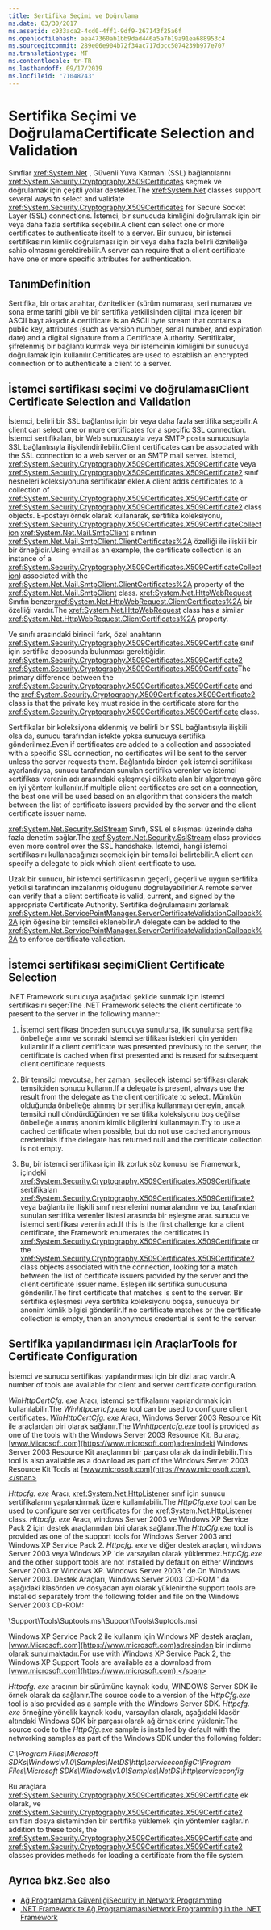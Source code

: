 ```yaml
---
title: Sertifika Seçimi ve Doğrulama
ms.date: 03/30/2017
ms.assetid: c933aca2-4cd0-4ff1-9df9-267143f25a6f
ms.openlocfilehash: aea47360ab1bb9dad446a5a7b19a91ea688953c4
ms.sourcegitcommit: 289e06e904b72f34ac717dbcc5074239b977e707
ms.translationtype: MT
ms.contentlocale: tr-TR
ms.lasthandoff: 09/17/2019
ms.locfileid: "71048743"
---
```

# <a name="certificate-selection-and-validation"></a><span data-ttu-id="2fccb-102">Sertifika Seçimi ve Doğrulama</span><span class="sxs-lookup"><span data-stu-id="2fccb-102">Certificate Selection and Validation</span></span>
<span data-ttu-id="2fccb-103">Sınıflar <xref:System.Net> , Güvenli Yuva Katmanı (SSL) bağlantılarını <xref:System.Security.Cryptography.X509Certificates> seçmek ve doğrulamak için çeşitli yollar destekler.</span><span class="sxs-lookup"><span data-stu-id="2fccb-103">The <xref:System.Net> classes support several ways to select and validate <xref:System.Security.Cryptography.X509Certificates> for Secure Socket Layer (SSL) connections.</span></span> <span data-ttu-id="2fccb-104">İstemci, bir sunucuda kimliğini doğrulamak için bir veya daha fazla sertifika seçebilir.</span><span class="sxs-lookup"><span data-stu-id="2fccb-104">A client can select one or more certificates to authenticate itself to a server.</span></span> <span data-ttu-id="2fccb-105">Bir sunucu, bir istemci sertifikasının kimlik doğrulaması için bir veya daha fazla belirli özniteliğe sahip olmasını gerektirebilir.</span><span class="sxs-lookup"><span data-stu-id="2fccb-105">A server can require that a client certificate have one or more specific attributes for authentication.</span></span>  
  
## <a name="definition"></a><span data-ttu-id="2fccb-106">Tanım</span><span class="sxs-lookup"><span data-stu-id="2fccb-106">Definition</span></span>  
 <span data-ttu-id="2fccb-107">Sertifika, bir ortak anahtar, öznitelikler (sürüm numarası, seri numarası ve sona erme tarihi gibi) ve bir sertifika yetkilisinden dijital imza içeren bir ASCII bayt akışıdır.</span><span class="sxs-lookup"><span data-stu-id="2fccb-107">A certificate is an ASCII byte stream that contains a public key, attributes (such as version number, serial number, and expiration date) and a digital signature from a Certificate Authority.</span></span> <span data-ttu-id="2fccb-108">Sertifikalar, şifrelenmiş bir bağlantı kurmak veya bir istemcinin kimliğini bir sunucuya doğrulamak için kullanılır.</span><span class="sxs-lookup"><span data-stu-id="2fccb-108">Certificates are used to establish an encrypted connection or to authenticate a client to a server.</span></span>  
  
## <a name="client-certificate-selection-and-validation"></a><span data-ttu-id="2fccb-109">İstemci sertifikası seçimi ve doğrulaması</span><span class="sxs-lookup"><span data-stu-id="2fccb-109">Client Certificate Selection and Validation</span></span>  
 <span data-ttu-id="2fccb-110">İstemci, belirli bir SSL bağlantısı için bir veya daha fazla sertifika seçebilir.</span><span class="sxs-lookup"><span data-stu-id="2fccb-110">A client can select one or more certificates for a specific SSL connection.</span></span> <span data-ttu-id="2fccb-111">İstemci sertifikaları, bir Web sunucusuyla veya SMTP posta sunucusuyla SSL bağlantısıyla ilişkilendirilebilir.</span><span class="sxs-lookup"><span data-stu-id="2fccb-111">Client certificates can be associated with the SSL connection to a web server or an SMTP mail server.</span></span> <span data-ttu-id="2fccb-112">İstemci, <xref:System.Security.Cryptography.X509Certificates.X509Certificate> veya <xref:System.Security.Cryptography.X509Certificates.X509Certificate2> sınıf nesneleri koleksiyonuna sertifikalar ekler.</span><span class="sxs-lookup"><span data-stu-id="2fccb-112">A client adds certificates to a collection of <xref:System.Security.Cryptography.X509Certificates.X509Certificate> or <xref:System.Security.Cryptography.X509Certificates.X509Certificate2> class objects.</span></span> <span data-ttu-id="2fccb-113">E-postayı örnek olarak kullanarak, sertifika koleksiyonu, <xref:System.Security.Cryptography.X509Certificates.X509CertificateCollection> <xref:System.Net.Mail.SmtpClient> sınıfının <xref:System.Net.Mail.SmtpClient.ClientCertificates%2A> özelliği ile ilişkili bir bir örneğidir.</span><span class="sxs-lookup"><span data-stu-id="2fccb-113">Using email as an example, the certificate collection is an instance of a <xref:System.Security.Cryptography.X509Certificates.X509CertificateCollection>) associated with the <xref:System.Net.Mail.SmtpClient.ClientCertificates%2A> property of the <xref:System.Net.Mail.SmtpClient> class.</span></span> <span data-ttu-id="2fccb-114"><xref:System.Net.HttpWebRequest> Sınıfın benzer<xref:System.Net.HttpWebRequest.ClientCertificates%2A> bir özelliği vardır.</span><span class="sxs-lookup"><span data-stu-id="2fccb-114">The <xref:System.Net.HttpWebRequest> class has a similar <xref:System.Net.HttpWebRequest.ClientCertificates%2A> property.</span></span>  
  
 <span data-ttu-id="2fccb-115">Ve sınıfı arasındaki birincil fark, özel anahtarın <xref:System.Security.Cryptography.X509Certificates.X509Certificate> sınıf için sertifika deposunda bulunması gerektiğidir. <xref:System.Security.Cryptography.X509Certificates.X509Certificate2> <xref:System.Security.Cryptography.X509Certificates.X509Certificate></span><span class="sxs-lookup"><span data-stu-id="2fccb-115">The primary difference between the <xref:System.Security.Cryptography.X509Certificates.X509Certificate> and the <xref:System.Security.Cryptography.X509Certificates.X509Certificate2> class is that the private key must reside in the certificate store for the <xref:System.Security.Cryptography.X509Certificates.X509Certificate> class.</span></span>  
  
 <span data-ttu-id="2fccb-116">Sertifikalar bir koleksiyona eklenmiş ve belirli bir SSL bağlantısıyla ilişkili olsa da, sunucu tarafından istekte yoksa sunucuya sertifika gönderilmez.</span><span class="sxs-lookup"><span data-stu-id="2fccb-116">Even if certificates are added to a collection and associated with a specific SSL connection, no certificates will be sent to the server unless the server requests them.</span></span> <span data-ttu-id="2fccb-117">Bağlantıda birden çok istemci sertifikası ayarlandıysa, sunucu tarafından sunulan sertifika verenler ve istemci sertifikası verenin adı arasındaki eşleşmeyi dikkate alan bir algoritmaya göre en iyi yöntem kullanılır.</span><span class="sxs-lookup"><span data-stu-id="2fccb-117">If multiple client certificates are set on a connection, the best one will be used based on an algorithm that considers the match between the list of certificate issuers provided by the server and the client certificate issuer name.</span></span>  
  
 <span data-ttu-id="2fccb-118"><xref:System.Net.Security.SslStream> Sınıfı, SSL el sıkışması üzerinde daha fazla denetim sağlar.</span><span class="sxs-lookup"><span data-stu-id="2fccb-118">The <xref:System.Net.Security.SslStream> class provides even more control over the SSL handshake.</span></span> <span data-ttu-id="2fccb-119">İstemci, hangi istemci sertifikasını kullanacağınızı seçmek için bir temsilci belirtebilir.</span><span class="sxs-lookup"><span data-stu-id="2fccb-119">A client can specify a delegate to pick which client certificate to use.</span></span>  
  
 <span data-ttu-id="2fccb-120">Uzak bir sunucu, bir istemci sertifikasının geçerli, geçerli ve uygun sertifika yetkilisi tarafından imzalanmış olduğunu doğrulayabilirler.</span><span class="sxs-lookup"><span data-stu-id="2fccb-120">A remote server can verify that a client certificate is valid, current, and signed by the appropriate Certificate Authority.</span></span> <span data-ttu-id="2fccb-121">Sertifika doğrulamasını zorlamak <xref:System.Net.ServicePointManager.ServerCertificateValidationCallback%2A> için öğesine bir temsilci eklenebilir.</span><span class="sxs-lookup"><span data-stu-id="2fccb-121">A delegate can be added to the <xref:System.Net.ServicePointManager.ServerCertificateValidationCallback%2A> to enforce certificate validation.</span></span>  
  
## <a name="client-certificate-selection"></a><span data-ttu-id="2fccb-122">İstemci sertifikası seçimi</span><span class="sxs-lookup"><span data-stu-id="2fccb-122">Client Certificate Selection</span></span>  
 <span data-ttu-id="2fccb-123">.NET Framework sunucuya aşağıdaki şekilde sunmak için istemci sertifikasını seçer:</span><span class="sxs-lookup"><span data-stu-id="2fccb-123">The .NET Framework selects the client certificate to present to the server in the following manner:</span></span>  
  
1. <span data-ttu-id="2fccb-124">İstemci sertifikası önceden sunucuya sunulursa, ilk sunulursa sertifika önbelleğe alınır ve sonraki istemci sertifikası istekleri için yeniden kullanılır.</span><span class="sxs-lookup"><span data-stu-id="2fccb-124">If a client certificate was presented previously to the server, the certificate is cached when first presented and is reused for subsequent client certificate requests.</span></span>  
  
2. <span data-ttu-id="2fccb-125">Bir temsilci mevcutsa, her zaman, seçilecek istemci sertifikası olarak temsilciden sonucu kullanın.</span><span class="sxs-lookup"><span data-stu-id="2fccb-125">If a delegate is present, always use the result from the delegate as the client certificate to select.</span></span> <span data-ttu-id="2fccb-126">Mümkün olduğunda önbelleğe alınmış bir sertifika kullanmayı deneyin, ancak temsilci null döndürdüğünden ve sertifika koleksiyonu boş değilse önbelleğe alınmış anonim kimlik bilgilerini kullanmayın.</span><span class="sxs-lookup"><span data-stu-id="2fccb-126">Try to use a cached certificate when possible, but do not use cached anonymous credentials if the delegate has returned null and the certificate collection is not empty.</span></span>  
  
3. <span data-ttu-id="2fccb-127">Bu, bir istemci sertifikası için ilk zorluk söz konusu ise Framework, içindeki <xref:System.Security.Cryptography.X509Certificates.X509Certificate> sertifikaları <xref:System.Security.Cryptography.X509Certificates.X509Certificate2> veya bağlantı ile ilişkili sınıf nesnelerini numaralandırır ve bu, tarafından sunulan sertifika verenler listesi arasında bir eşleşme arar. sunucu ve istemci sertifikası verenin adı.</span><span class="sxs-lookup"><span data-stu-id="2fccb-127">If this is the first challenge for a client certificate, the Framework enumerates the certificates in <xref:System.Security.Cryptography.X509Certificates.X509Certificate> or the <xref:System.Security.Cryptography.X509Certificates.X509Certificate2> class objects associated with the connection, looking for a match between the list of certificate issuers provided by the server and the client certificate issuer name.</span></span> <span data-ttu-id="2fccb-128">Eşleşen ilk sertifika sunucusuna gönderilir.</span><span class="sxs-lookup"><span data-stu-id="2fccb-128">The first certificate that matches is sent to the server.</span></span> <span data-ttu-id="2fccb-129">Bir sertifika eşleşmesi veya sertifika koleksiyonu boşsa, sunucuya bir anonim kimlik bilgisi gönderilir.</span><span class="sxs-lookup"><span data-stu-id="2fccb-129">If no certificate matches or the certificate collection is empty, then an anonymous credential is sent to the server.</span></span>  
  
## <a name="tools-for-certificate-configuration"></a><span data-ttu-id="2fccb-130">Sertifika yapılandırması için Araçlar</span><span class="sxs-lookup"><span data-stu-id="2fccb-130">Tools for Certificate Configuration</span></span>  
 <span data-ttu-id="2fccb-131">İstemci ve sunucu sertifikası yapılandırması için bir dizi araç vardır.</span><span class="sxs-lookup"><span data-stu-id="2fccb-131">A number of tools are available for client and server certificate configuration.</span></span>  
  
 <span data-ttu-id="2fccb-132">*WinHttpCertCfg. exe* Aracı, istemci sertifikalarını yapılandırmak için kullanılabilir.</span><span class="sxs-lookup"><span data-stu-id="2fccb-132">The *Winhttpcertcfg.exe* tool can be used to configure client certificates.</span></span> <span data-ttu-id="2fccb-133">*WinHttpCertCfg. exe* Aracı, Windows Server 2003 Resource Kit ile araçlardan biri olarak sağlanır.</span><span class="sxs-lookup"><span data-stu-id="2fccb-133">The *Winhttpcertcfg.exe* tool is provided as one of the tools with the Windows Server 2003 Resource Kit.</span></span> <span data-ttu-id="2fccb-134">Bu araç, [www.Microsoft.com](https://www.microsoft.com)adresindeki Windows Server 2003 Resource Kit araçlarının bir parçası olarak da indirilebilir.</span><span class="sxs-lookup"><span data-stu-id="2fccb-134">This tool is also available as a download as part of the Windows Server 2003 Resource Kit Tools at [www.microsoft.com](https://www.microsoft.com).</span></span>  
  
<span data-ttu-id="2fccb-135">*Httpcfg. exe* Aracı, <xref:System.Net.HttpListener> sınıf için sunucu sertifikalarını yapılandırmak üzere kullanılabilir.</span><span class="sxs-lookup"><span data-stu-id="2fccb-135">The *HttpCfg.exe* tool can be used to configure server certificates for the <xref:System.Net.HttpListener> class.</span></span> <span data-ttu-id="2fccb-136">*Httpcfg. exe* Aracı, windows Server 2003 ve Windows XP Service Pack 2 için destek araçlarından biri olarak sağlanır.</span><span class="sxs-lookup"><span data-stu-id="2fccb-136">The *HttpCfg.exe* tool is provided as one of the support tools for Windows Server 2003 and Windows XP Service Pack 2.</span></span> <span data-ttu-id="2fccb-137">*Httpcfg. exe* ve diğer destek araçları, windows Server 2003 veya Windows XP 'de varsayılan olarak yüklenmez.</span><span class="sxs-lookup"><span data-stu-id="2fccb-137">*HttpCfg.exe* and the other support tools are not installed by default on either Windows Server 2003 or Windows XP.</span></span> <span data-ttu-id="2fccb-138">Windows Server 2003 ' de.</span><span class="sxs-lookup"><span data-stu-id="2fccb-138">On Windows Server 2003.</span></span> <span data-ttu-id="2fccb-139">Destek Araçları, Windows Server 2003 CD-ROM ' da aşağıdaki klasörden ve dosyadan ayrı olarak yüklenir:</span><span class="sxs-lookup"><span data-stu-id="2fccb-139">the support tools are installed separately from the following folder and file on the Windows Server 2003 CD-ROM:</span></span>  
  
 <span data-ttu-id="2fccb-140">\Support\Tools\Suptools.msi</span><span class="sxs-lookup"><span data-stu-id="2fccb-140">\Support\Tools\Suptools.msi</span></span>  
  
 <span data-ttu-id="2fccb-141">Windows XP Service Pack 2 ile kullanım için Windows XP destek araçları, [www.Microsoft.com](https://www.microsoft.com)adresinden bir indirme olarak sunulmaktadır.</span><span class="sxs-lookup"><span data-stu-id="2fccb-141">For use with Windows XP Service Pack 2, the Windows XP Support Tools are available as a download from [www.microsoft.com](https://www.microsoft.com).</span></span>  
  
 <span data-ttu-id="2fccb-142">*Httpcfg. exe* aracının bir sürümüne kaynak kodu, WINDOWS Server SDK ile örnek olarak da sağlanır.</span><span class="sxs-lookup"><span data-stu-id="2fccb-142">The source code to a version of the *HttpCfg.exe* tool is also provided as a sample with the Windows Server SDK.</span></span> <span data-ttu-id="2fccb-143">*Httpcfg. exe* örneğine yönelik kaynak kodu, varsayılan olarak, aşağıdaki klasör altındaki Windows SDK bir parçası olarak ağ örneklerine yüklenir:</span><span class="sxs-lookup"><span data-stu-id="2fccb-143">The source code to the *HttpCfg.exe* sample is installed by default with the networking samples as part of the Windows SDK under the following folder:</span></span>  
  
 <span data-ttu-id="2fccb-144">*C:\Program Files\Microsoft SDKs\Windows\v1.0\Samples\NetDS\http\serviceconfig*</span><span class="sxs-lookup"><span data-stu-id="2fccb-144">*C:\Program Files\Microsoft SDKs\Windows\v1.0\Samples\NetDS\http\serviceconfig*</span></span>  
  
 <span data-ttu-id="2fccb-145">Bu araçlara <xref:System.Security.Cryptography.X509Certificates.X509Certificate> ek olarak, ve <xref:System.Security.Cryptography.X509Certificates.X509Certificate2> sınıfları dosya sisteminden bir sertifika yüklemek için yöntemler sağlar.</span><span class="sxs-lookup"><span data-stu-id="2fccb-145">In addition to these tools, the <xref:System.Security.Cryptography.X509Certificates.X509Certificate> and <xref:System.Security.Cryptography.X509Certificates.X509Certificate2> classes provides methods for loading a certificate from the file system.</span></span>  
  
## <a name="see-also"></a><span data-ttu-id="2fccb-146">Ayrıca bkz.</span><span class="sxs-lookup"><span data-stu-id="2fccb-146">See also</span></span>

- [<span data-ttu-id="2fccb-147">Ağ Programlama Güvenliği</span><span class="sxs-lookup"><span data-stu-id="2fccb-147">Security in Network Programming</span></span>](security-in-network-programming.md)
- [<span data-ttu-id="2fccb-148">.NET Framework'te Ağ Programlaması</span><span class="sxs-lookup"><span data-stu-id="2fccb-148">Network Programming in the .NET Framework</span></span>](index.md)
